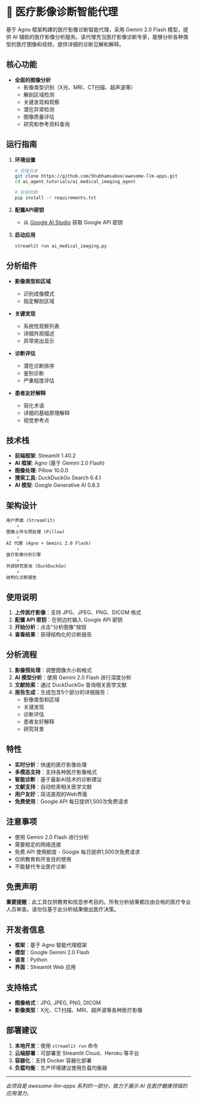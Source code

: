 # 🩻 医疗影像诊断智能代理

基于 Agno 框架构建的医疗影像诊断智能代理，采用 Gemini 2.0 Flash 模型，提供 AI 辅助的医疗影像分析服务。该代理充当医疗影像诊断专家，能够分析各种类型的医疗图像和视频，提供详细的诊断见解和解释。

## 核心功能

- **全面的图像分析**
  - 影像类型识别（X光、MRI、CT扫描、超声波等）
  - 解剖区域检测
  - 关键发现和观察
  - 潜在异常检测
  - 图像质量评估
  - 研究和参考资料查询

## 运行指南

1. **环境设置**
   ```bash
   # 克隆仓库
   git clone https://github.com/Shubhamsaboo/awesome-llm-apps.git
   cd ai_agent_tutorials/ai_medical_imaging_agent

   # 安装依赖
   pip install -r requirements.txt
   ```

2. **配置API密钥**
   - 从 [Google AI Studio](https://aistudio.google.com) 获取 Google API 密钥

3. **启动应用**
   ```bash
   streamlit run ai_medical_imaging.py
   ```

## 分析组件

- **影像类型和区域**
  - 识别成像模式
  - 指定解剖区域

- **关键发现**
  - 系统性观察列表
  - 详细外观描述
  - 异常突出显示

- **诊断评估**
  - 潜在诊断排序
  - 鉴别诊断
  - 严重程度评估

- **患者友好解释**
  - 简化术语
  - 详细的基础原理解释
  - 视觉参考点

## 技术栈

- **前端框架**: Streamlit 1.40.2
- **AI 框架**: Agno (基于 Gemini 2.0 Flash)
- **图像处理**: Pillow 10.0.0
- **搜索工具**: DuckDuckGo Search 6.4.1
- **AI 模型**: Google Generative AI 0.8.3

## 架构设计

```
用户界面 (Streamlit)
    ↓
图像上传与预处理 (Pillow)
    ↓
AI 代理 (Agno + Gemini 2.0 Flash)
    ↓
医疗影像分析引擎
    ↓
外部研究查询 (DuckDuckGo)
    ↓
结构化诊断报告
```

## 使用说明

1. **上传医疗影像**：支持 JPG、JPEG、PNG、DICOM 格式
2. **配置 API 密钥**：在侧边栏输入 Google API 密钥
3. **开始分析**：点击"分析图像"按钮
4. **查看结果**：获得结构化的诊断报告

## 分析流程

1. **影像预处理**：调整图像大小和格式
2. **AI 模型分析**：使用 Gemini 2.0 Flash 进行深度分析
3. **文献检索**：通过 DuckDuckGo 查询相关医学文献
4. **报告生成**：生成包含5个部分的详细报告：
   - 影像类型和区域
   - 关键发现
   - 诊断评估
   - 患者友好解释
   - 研究背景

## 特性

- **实时分析**：快速的医疗影像处理
- **多模态支持**：支持各种医疗影像格式
- **智能诊断**：基于最新AI技术的诊断建议
- **文献支持**：自动检索相关医学文献
- **用户友好**：简洁直观的Web界面
- **免费使用**：Google API 每日提供1,500次免费请求

## 注意事项

- 使用 Gemini 2.0 Flash 进行分析
- 需要稳定的网络连接
- 免费 API 使用额度 - Google 每日提供1,500次免费请求
- 仅供教育和开发目的使用
- 不能替代专业医疗诊断

## 免责声明

**重要提醒**：此工具仅供教育和信息参考目的。所有分析结果都应由合格的医疗专业人员审查。请勿仅基于此分析结果做出医疗决策。

## 开发者信息

- **框架**：基于 Agno 智能代理框架
- **模型**：Google Gemini 2.0 Flash
- **语言**：Python
- **界面**：Streamlit Web 应用

## 支持格式

- **图像格式**：JPG, JPEG, PNG, DICOM
- **影像类型**：X光、CT扫描、MRI、超声波等各种医疗影像

## 部署建议

1. **本地开发**：使用 `streamlit run` 命令
2. **云端部署**：可部署至 Streamlit Cloud、Heroku 等平台
3. **容器化**：支持 Docker 容器化部署
4. **负载均衡**：生产环境建议使用负载均衡器

---

*此项目是 awesome-llm-apps 系列的一部分，致力于展示 AI 在医疗健康领域的应用潜力。* 
